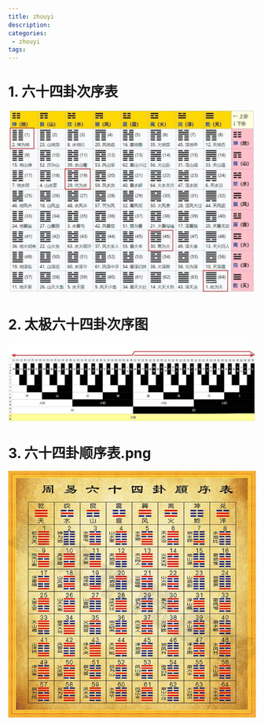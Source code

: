 ```yaml
---
title: zhouyi
description:
categories:
 - zhouyi
tags:
---
```


# 1. 六十四卦次序表

![Mobile Preview](/assets/images/yin/六十四卦次序表.png)

# 2. 太极六十四卦次序图

![Mobile Preview](/assets/images/yin/太极六十四卦次序图.png)

# 3. 六十四卦顺序表.png

![Mobile Preview](/assets/images/yin/六十四卦顺序表.png)
